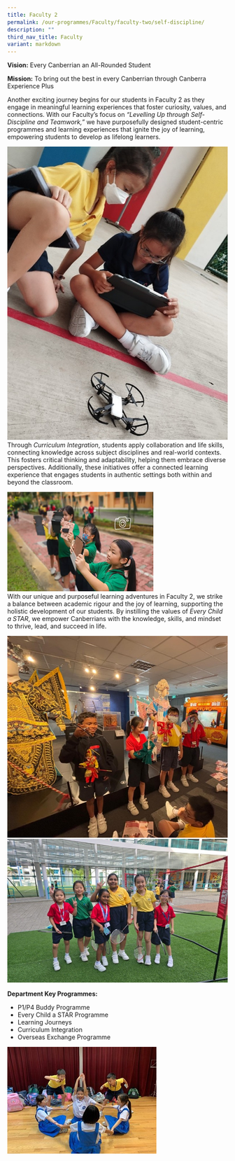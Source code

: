 ```yaml
---
title: Faculty 2
permalink: /our-programmes/Faculty/faculty-two/self-discipline/
description: ""
third_nav_title: Faculty
variant: markdown
---
```

**Vision:** Every Canberrian an All-Rounded Student

**Mission:** To bring out the best in every Canberrian through Canberra Experience Plus

Another exciting journey begins for our students in Faculty 2 as they engage in meaningful learning experiences that foster curiosity, values, and connections. With our Faculty’s focus on _“Levelling Up through Self-Discipline and Teamwork,”_ we have purposefully designed student-centric programmes and learning experiences that ignite the joy of learning, empowering students to develop as lifelong learners. <br>

![](/images/Fac_2_photo_3_27032025__png.jpg)<br>
Through _Curriculum Integration_, students apply collaboration and life skills, connecting knowledge across subject disciplines and real-world contexts. This fosters critical thinking and adaptability, helping them embrace diverse perspectives. Additionally, these initiatives offer a connected learning experience that engages students in authentic settings both within and beyond the classroom.
<br>

![](/images/Fac_2_photo_1_27032025_.png)<br>
With our unique and purposeful learning adventures in Faculty 2, we strike a balance between academic rigour and the joy of learning, supporting the holistic development of our students. By instilling the values of _Every Child a STAR_, we empower Canberrians with the knowledge, skills, and mindset to thrive, lead, and succeed in life.<br>

![](/images/Fac_2_photo_5_27032025__png.jpg)![](/images/Fac_2_photo_2_27032025__png.jpg)

**Department Key Programmes:**

*   P1/P4 Buddy Programme
*   Every Child a STAR Programme
*   Learning Journeys
*   Curriculum Integration
*   Overseas Exchange Programme

![](/images/Fac_2_photo_4_27032025__png.jpg)
